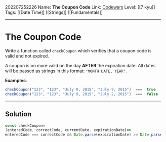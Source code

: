 202207252226
Name: **The Coupon Code**
Link: [Codewars](https://www.codewars.com/kata/539de388a540db7fec000642)
Level:  [[7 kyu]]
Tags: [[Date Time]] [[Strings]] [[Fundamentals]]

---

# The Coupon Code

Write a function called `checkCoupon` which verifies that a coupon code is valid and not expired.

A coupon is no more valid on the day **AFTER** the expiration date. All dates will be passed as strings in this format: `"MONTH DATE, YEAR"`.

**Examples**:

``` javascript
checkCoupon("123", "123", "July 9, 2015", "July 9, 2015")  ===  true
checkCoupon("123", "123", "July 9, 2015", "July 2, 2015")  ===  false
```

---

## Solution

``` javascript
const checkCoupon=
(enteredCode, correctCode, currentDate, expirationDate)=>
enteredCode === correctCode && Date.parse(expirationDate) >= Date.parse(currentDate)
```


```